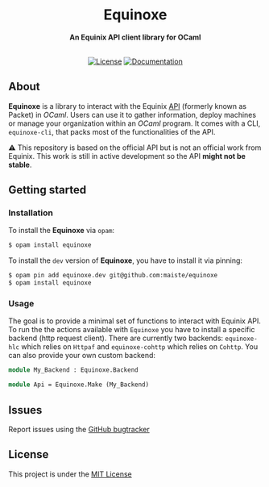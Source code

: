 <div align="center">
  <h1>Equinoxe</h1>
  <strong>An Equinix API client library for OCaml</strong>
</div>

<div align="center">
<br />
  
[![License](https://img.shields.io/github/license/maiste/equinoxe?style=flat-square)](LICENSE)
[![Documentation](https://img.shields.io/badge/documentation-online-blue?style=flat-square)](https://maiste.github.io/equinoxe)
</div>

## About

**Equinoxe** is a library to interact with the Equinix [API](https://metal.equinix.com/developers/api/) (formerly known as Packet) in *OCaml*. Users can use it to gather information, deploy machines or manage your organization within an *OCaml* program. It comes with a CLI, `equinoxe-cli`, that packs most of the functionalities of the API.

 :warning: This repository is based on the official API but is not an official work from Equinix. This work is still in active development so the API **might not be stable**.

## Getting started

### Installation

To install the **Equinoxe** via `opam`:
```sh
$ opam install equinoxe
```

To install the `dev` version of **Equinoxe**, you have to install it via pinning:
```sh
$ opam pin add equinoxe.dev git@github.com:maiste/equinoxe
$ opam install equinoxe
```

### Usage

The goal is to provide a minimal set of functions to interact with Equinix API. To run the the actions available with `Equinoxe` you have to install a specific backend (http request client). There are currently two backends: `equinoxe-hlc` which relies on `Httpaf` and `equinoxe-cohttp` which relies on `Cohttp`. You can also provide your own custom backend:
```OCaml
module My_Backend : Equinoxe.Backend

module Api = Equinoxe.Make (My_Backend)
```

## Issues

Report issues using the [GitHub bugtracker](https://github.com/maiste/equinoxe/issues)

## License

This project is under the [MIT License](LICENSE)
